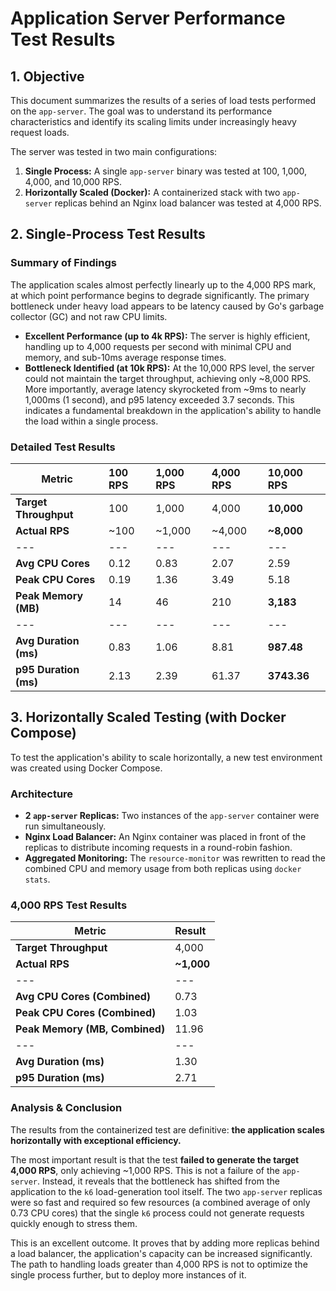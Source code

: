 # Application Server Performance Test Results

## 1. Objective
This document summarizes the results of a series of load tests performed on the `app-server`. The goal was to understand its performance characteristics and identify its scaling limits under increasingly heavy request loads.

The server was tested in two main configurations:
1.  **Single Process:** A single `app-server` binary was tested at 100, 1,000, 4,000, and 10,000 RPS.
2.  **Horizontally Scaled (Docker):** A containerized stack with two `app-server` replicas behind an Nginx load balancer was tested at 4,000 RPS.

## 2. Single-Process Test Results

### Summary of Findings
The application scales almost perfectly linearly up to the 4,000 RPS mark, at which point performance begins to degrade significantly. The primary bottleneck under heavy load appears to be latency caused by Go's garbage collector (GC) and not raw CPU limits.

- **Excellent Performance (up to 4k RPS):** The server is highly efficient, handling up to 4,000 requests per second with minimal CPU and memory, and sub-10ms average response times.
- **Bottleneck Identified (at 10k RPS):** At the 10,000 RPS level, the server could not maintain the target throughput, achieving only ~8,000 RPS. More importantly, average latency skyrocketed from ~9ms to nearly 1,000ms (1 second), and p95 latency exceeded 3.7 seconds. This indicates a fundamental breakdown in the application's ability to handle the load within a single process.

### Detailed Test Results

| Metric                  | 100 RPS | 1,000 RPS | 4,000 RPS | 10,000 RPS |
| ----------------------- | :------ | :-------- | :-------- | :--------- |
| **Target Throughput**   | 100     | 1,000     | 4,000     | **10,000** |
| **Actual RPS**          | ~100    | ~1,000    | ~4,000    | **~8,000** |
| ---                     | ---     | ---       | ---       | ---        |
| **Avg CPU Cores**       | 0.12    | 0.83      | 2.07      | 2.59       |
| **Peak CPU Cores**      | 0.19    | 1.36      | 3.49      | 5.18       |
| **Peak Memory (MB)**    | 14      | 46        | 210       | **3,183**  |
| ---                     | ---     | ---       | ---       | ---        |
| **Avg Duration (ms)**   | 0.83    | 1.06      | 8.81      | **987.48** |
| **p95 Duration (ms)**   | 2.13    | 2.39      | 61.37     | **3743.36**|

## 3. Horizontally Scaled Testing (with Docker Compose)

To test the application's ability to scale horizontally, a new test environment was created using Docker Compose.

### Architecture
- **2 `app-server` Replicas:** Two instances of the `app-server` container were run simultaneously.
- **Nginx Load Balancer:** An Nginx container was placed in front of the replicas to distribute incoming requests in a round-robin fashion.
- **Aggregated Monitoring:** The `resource-monitor` was rewritten to read the combined CPU and memory usage from both replicas using `docker stats`.

### 4,000 RPS Test Results

| Metric                        | Result      |
| ----------------------------- | :---------- |
| **Target Throughput**         | 4,000       |
| **Actual RPS**                | **~1,000**  |
| ---                           | ---         |
| **Avg CPU Cores (Combined)**  | 0.73        |
| **Peak CPU Cores (Combined)** | 1.03        |
| **Peak Memory (MB, Combined)**| 11.96       |
| ---                           | ---         |
| **Avg Duration (ms)**         | 1.30        |
| **p95 Duration (ms)**         | 2.71        |

### Analysis & Conclusion
The results from the containerized test are definitive: **the application scales horizontally with exceptional efficiency.**

The most important result is that the test **failed to generate the target 4,000 RPS**, only achieving ~1,000 RPS. This is not a failure of the `app-server`. Instead, it reveals that the bottleneck has shifted from the application to the `k6` load-generation tool itself. The two `app-server` replicas were so fast and required so few resources (a combined average of only 0.73 CPU cores) that the single `k6` process could not generate requests quickly enough to stress them.

This is an excellent outcome. It proves that by adding more replicas behind a load balancer, the application's capacity can be increased significantly. The path to handling loads greater than 4,000 RPS is not to optimize the single process further, but to deploy more instances of it.